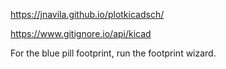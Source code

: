 https://jnavila.github.io/plotkicadsch/

https://www.gitignore.io/api/kicad

For the blue pill footprint, run the footprint wizard.
